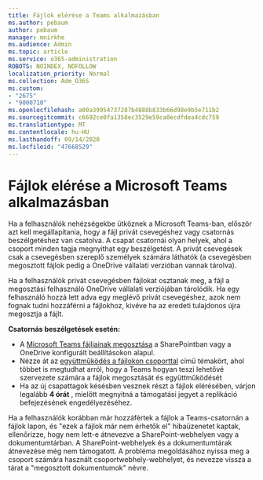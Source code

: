 ```yaml
---
title: Fájlok elérése a Teams alkalmazásban
ms.author: pebaum
author: pebaum
manager: mnirkhe
ms.audience: Admin
ms.topic: article
ms.service: o365-administration
ROBOTS: NOINDEX, NOFOLLOW
localization_priority: Normal
ms.collection: Adm_O365
ms.custom:
- "2675"
- "9000710"
ms.openlocfilehash: a00a39954737287b4888b833b66d98e9b5e711b2
ms.sourcegitcommit: c6692ce0fa1358ec3529e59ca0ecdfdea4cdc759
ms.translationtype: MT
ms.contentlocale: hu-HU
ms.lasthandoff: 09/14/2020
ms.locfileid: "47668529"
---
```

# <a name="accessing-files-in-microsoft-teams"></a>Fájlok elérése a Microsoft Teams alkalmazásban

Ha a felhasználók nehézségekbe ütköznek a Microsoft Teams-ban, először azt kell megállapítania, hogy a fájl privát csevegéshez vagy csatornás beszélgetéshez van csatolva. A csapat csatornái olyan helyek, ahol a csoport minden tagja megnyithat egy beszélgetést. A privát csevegések csak a csevegésben szereplő személyek számára láthatók (a csevegésben megosztott fájlok pedig a OneDrive vállalati verzióban vannak tárolva).

Ha a felhasználók privát csevegésben fájlokat osztanak meg, a fájl a megosztási felhasználó OneDrive vállalati verziójában tárolódik. Ha egy felhasználó hozzá lett adva egy meglévő privát csevegéshez, azok nem fognak tudni hozzáférni a fájlokhoz, kivéve ha az eredeti tulajdonos újra megosztja a fájlt.    

**Csatornás beszélgetések esetén:**

- A [Microsoft Teams fájljainak megosztása](https://docs.microsoft.com/MicrosoftTeams/sharing-files-in-teams) a SharePointban vagy a OneDrive konfigurált beállításokon alapul. 
- Nézze át az [együttműködés a fájlokon csoporttal](https://support.office.com/article/Collaborate-on-files-with-your-Team-9b200289-dbac-4823-85bd-628a5c7bb0ae) című témakört, ahol többet is megtudhat arról, hogy a Teams hogyan teszi lehetővé szervezete számára a fájlok megosztását és együttműködését 
- Ha az új csapattagok késésben vesznek részt a fájlok elérésében, várjon legalább **4 órát** , mielőtt megnyitná a támogatási jegyet a replikáció befejezésének engedélyezéséhez. 

Ha a felhasználók korábban már hozzáfértek a fájlok a Teams-csatornán a fájlok lapon, és "ezek a fájlok már nem érhetők el" hibaüzenetet kaptak, ellenőrizze, hogy nem lett-e átnevezve a SharePoint-webhelyen vagy a dokumentumtárban. A SharePoint-webhelyek és a dokumentumtárak átnevezése még nem támogatott. A probléma megoldásához nyissa meg a csoport számára használt csoportwebhely-webhelyet, és nevezze vissza a tárat a "megosztott dokumentumok" névre.